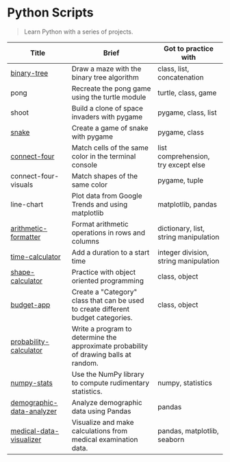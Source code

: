 # Python Scripts

> Learn Python with a series of projects.

| Title                                                                                    | Brief                                                                                | Got to practice with                  |
| ---------------------------------------------------------------------------------------- | ------------------------------------------------------------------------------------ | ------------------------------------- |
| [binary-tree](https://repl.it/@borntofrappe/binarytree)                                  | Draw a maze with the binary tree algorithm                                           | class, list, concatenation            |
| pong                                                                                     | Recreate the pong game using the turtle module                                       | turtle, class, game                   |
| shoot                                                                                    | Build a clone of space invaders with pygame                                          | pygame, class, list                   |
| [snake](https://repl.it/@borntofrappe/snake)                                             | Create a game of snake with pygame                                                   | pygame, class                         |
| [connect-four](https://repl.it/@borntofrappe/connect-four)                               | Match cells of the same color in the terminal console                                | list comprehension, try except else   |
| connect-four-visuals                                                                     | Match shapes of the same color                                                       | pygame, tuple                         |
| line-chart                                                                               | Plot data from Google Trends and using matplotlib                                    | matplotlib, pandas                    |
| [arithmetic-formatter](https://repl.it/@borntofrappe/fcc-arithmetic-arranger)            | Format arithmetic operations in rows and columns                                     | dictionary, list, string manipulation |
| [time-calculator](https://repl.it/@borntofrappe/fcc-time-calculator)                     | Add a duration to a start time                                                       | integer division, string manipulation |
| [shape-calculator](https://repl.it/@borntofrappe/fcc-shape-calculator)                   | Practice with object oriented programming                                            | class, object                         |
| [budget-app](https://repl.it/@borntofrappe/fcc-budget-app)                               | Create a "Category" class that can be used to create different budget categories.    | class, object                         |
| [probability-calculator](https://repl.it/@borntofrappe/fcc-probability-calculator)       | Write a program to determine the approximate probability of drawing balls at random. |                                       |
| [numpy-stats](https://repl.it/@borntofrappe/fcc-mean-var-std)                            | Use the NumPy library to compute rudimentary statistics.                             | numpy, statistics                     |
| [demographic-data-analyzer](https://repl.it/@borntofrappe/fcc-demographic-data-analyzer) | Analyze demographic data using Pandas                                                | pandas                                |
| [medical-data-visualizer](https://repl.it/@borntofrappe/fcc-medical-data-visualizer)     | Visualize and make calculations from medical examination data.                       | pandas, matplotlib, seaborn           |
